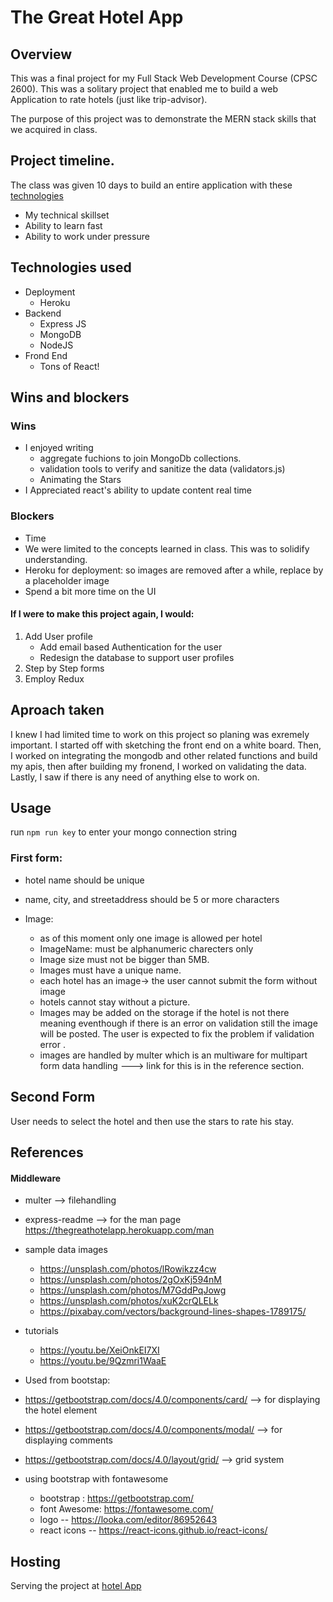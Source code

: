 # The Great Hotel App

## Overview

This was a final project for my Full Stack Web Development Course (CPSC 2600). This was a solitary project that enabled me to build a web Application to rate hotels (just like trip-advisor).

The purpose of this project was to demonstrate the MERN stack skills that we acquired in class.

## Project timeline.

The class was given 10 days to build an entire application with these [technologies](#Technologies-used)

- My technical skillset
- Ability to learn fast
- Ability to work under pressure

## Technologies used

- Deployment
  - Heroku
- Backend
  - Express JS
  - MongoDB
  - NodeJS
- Frond End
  - Tons of React!

## Wins and blockers

### Wins

- I enjoyed writing
  - aggregate fuchions to join MongoDb collections.
  - validation tools to verify and sanitize the data (validators.js)
  - Animating the Stars
- I Appreciated react's ability to update content real time

### Blockers

- Time
- We were limited to the concepts learned in class. This was to solidify understanding.
- Heroku for deployment: so images are removed after a while, replace by a placeholder image
- Spend a bit more time on the UI

#### If I were to make this project again, I would:

1.  Add User profile
    - Add email based Authentication for the user
    - Redesign the database to support user profiles
2.  Step by Step forms
3.  Employ Redux

## Aproach taken

I knew I had limited time to work on this project so planing was exremely important. I started off with sketching the front end on a white board. Then, I worked on integrating the mongodb and other related functions and build my apis, then after building my fronend, I worked on validating the data. Lastly, I saw if there is any need of anything else to work on.

## Usage

run `npm run key` to enter your mongo connection string

### First form:

- hotel name should be unique
- name, city, and streetaddress should be 5 or more characters

- Image:
  - as of this moment only one image is allowed per hotel
  - ImageName: must be alphanumeric charecters only
  - Image size must not be bigger than 5MB.
  - Images must have a unique name.
  - each hotel has an image-> the user cannot submit the form without image
  - hotels cannot stay without a picture.
  - Images may be added on the storage if the hotel is not there meaning eventhough if there is an error on validation still the image will be posted. The user is expected to fix the problem if validation error .
  - images are handled by multer which is an multiware for multipart form data handling ---> link for this is in the reference section.

## Second Form

User needs to select the hotel and then use the stars to rate his stay.

## References

#### Middleware

- multer --> filehandling
- express-readme --> for the man page https://thegreathotelapp.herokuapp.com/man

- sample data images

  - https://unsplash.com/photos/lRowikzz4cw
  - https://unsplash.com/photos/2gOxKj594nM
  - https://unsplash.com/photos/M7GddPqJowg
  - https://unsplash.com/photos/xuK2crQLELk
  - https://pixabay.com/vectors/background-lines-shapes-1789175/

- tutorials

  - https://youtu.be/XeiOnkEI7XI
  - https://youtu.be/9Qzmri1WaaE

- Used from bootstap:

- https://getbootstrap.com/docs/4.0/components/card/ --> for displaying the hotel element
- https://getbootstrap.com/docs/4.0/components/modal/ --> for displaying comments
- https://getbootstrap.com/docs/4.0/layout/grid/ --> grid system

- using bootstrap with fontawesome
  - bootstrap : https://getbootstrap.com/
  - font Awesome: https://fontawesome.com/
  - logo -- https://looka.com/editor/86952643
  - react icons -- https://react-icons.github.io/react-icons/

## Hosting

Serving the project at [hotel App](https://thegreathotelapp.herokuapp.com/)
